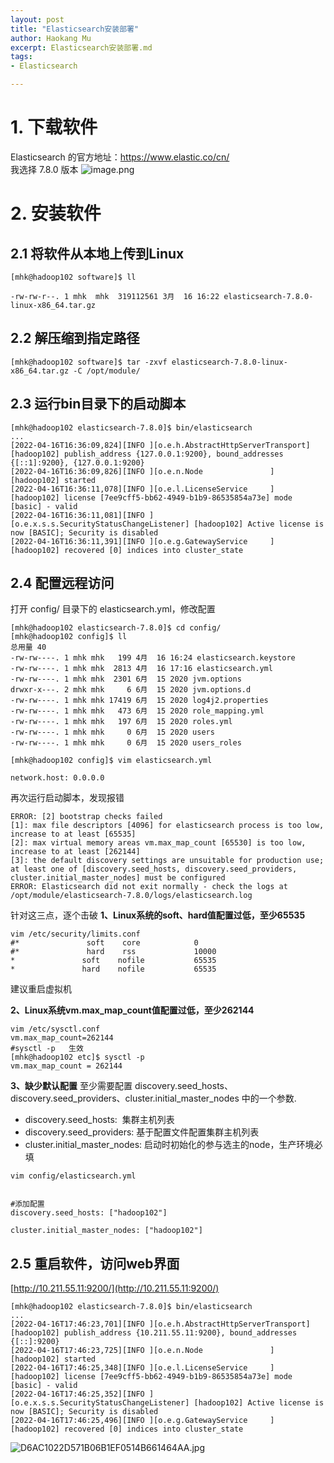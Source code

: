 ```yaml
---
layout: post
title: "Elasticsearch安装部署"
author: Haokang Mu
excerpt: Elasticsearch安装部署.md
tags:
- Elasticsearch

---
```


# 1. 下载软件 
Elasticsearch 的官方地址：https://www.elastic.co/cn/   
我选择 7.8.0 版本
![image.png](https://cdn.nlark.com/yuque/0/2022/png/25452040/1650104297306-9d9763e3-68c5-4ed5-8ad5-7d5bb0e00abc.png#clientId=ue5a300bb-fb59-4&crop=0&crop=0&crop=1&crop=1&from=paste&height=237&id=uf5902fd6&margin=%5Bobject%20Object%5D&name=image.png&originHeight=237&originWidth=948&originalType=binary&ratio=1&rotation=0&showTitle=false&size=62248&status=done&style=none&taskId=u01cae41f-05ff-402d-b0e1-3618d575b74&title=&width=948)
# 2. 安装软件
## 2.1 将软件从本地上传到Linux
```shell
[mhk@hadoop102 software]$ ll

-rw-rw-r--. 1 mhk  mhk  319112561 3月  16 16:22 elasticsearch-7.8.0-linux-x86_64.tar.gz
```
## 2.2 解压缩到指定路径
```shell
[mhk@hadoop102 software]$ tar -zxvf elasticsearch-7.8.0-linux-x86_64.tar.gz -C /opt/module/
```
## 2.3 运行bin目录下的启动脚本
```shell
[mhk@hadoop102 elasticsearch-7.8.0]$ bin/elasticsearch
...
[2022-04-16T16:36:09,824][INFO ][o.e.h.AbstractHttpServerTransport] [hadoop102] publish_address {127.0.0.1:9200}, bound_addresses {[::1]:9200}, {127.0.0.1:9200}
[2022-04-16T16:36:09,826][INFO ][o.e.n.Node               ] [hadoop102] started
[2022-04-16T16:36:11,078][INFO ][o.e.l.LicenseService     ] [hadoop102] license [7ee9cff5-bb62-4949-b1b9-86535854a73e] mode [basic] - valid
[2022-04-16T16:36:11,081][INFO ][o.e.x.s.s.SecurityStatusChangeListener] [hadoop102] Active license is now [BASIC]; Security is disabled
[2022-04-16T16:36:11,391][INFO ][o.e.g.GatewayService     ] [hadoop102] recovered [0] indices into cluster_state
```
## 2.4 配置远程访问
打开 config/ 目录下的 elasticsearch.yml，修改配置
```shell
[mhk@hadoop102 elasticsearch-7.8.0]$ cd config/
[mhk@hadoop102 config]$ ll
总用量 40
-rw-rw----. 1 mhk mhk   199 4月  16 16:24 elasticsearch.keystore
-rw-rw----. 1 mhk mhk  2813 4月  16 17:16 elasticsearch.yml
-rw-rw----. 1 mhk mhk  2301 6月  15 2020 jvm.options
drwxr-x---. 2 mhk mhk     6 6月  15 2020 jvm.options.d
-rw-rw----. 1 mhk mhk 17419 6月  15 2020 log4j2.properties
-rw-rw----. 1 mhk mhk   473 6月  15 2020 role_mapping.yml
-rw-rw----. 1 mhk mhk   197 6月  15 2020 roles.yml
-rw-rw----. 1 mhk mhk     0 6月  15 2020 users
-rw-rw----. 1 mhk mhk     0 6月  15 2020 users_roles

[mhk@hadoop102 config]$ vim elasticsearch.yml

network.host: 0.0.0.0
```
再次运行启动脚本，发现报错
```shell
ERROR: [2] bootstrap checks failed
[1]: max file descriptors [4096] for elasticsearch process is too low, increase to at least [65535]
[2]: max virtual memory areas vm.max_map_count [65530] is too low, increase to at least [262144]
[3]: the default discovery settings are unsuitable for production use; at least one of [discovery.seed_hosts, discovery.seed_providers, cluster.initial_master_nodes] must be configured
ERROR: Elasticsearch did not exit normally - check the logs at /opt/module/elasticsearch-7.8.0/logs/elasticsearch.log
```
针对这三点，逐个击破
**1、Linux系统的soft、hard值配置过低，至少65535**
```shell
vim /etc/security/limits.conf
#*               soft    core            0
#*               hard    rss             10000
*               soft    nofile           65535
*               hard    nofile           65535
```
建议重启虚拟机

**2、Linux系统vm.max_map_count值配置过低，至少262144**
```shell
vim /etc/sysctl.conf
vm.max_map_count=262144
#sysctl -p   生效
[mhk@hadoop102 etc]$ sysctl -p
vm.max_map_count = 262144
```


**3、缺少默认配置**
至少需要配置 discovery.seed_hosts、discovery.seed_providers、cluster.initial_master_nodes 中的一个参数.

- discovery.seed_hosts:  集群主机列表
- discovery.seed_providers: 基于配置文件配置集群主机列表
- cluster.initial_master_nodes: 启动时初始化的参与选主的node，生产环境必填
```shell
vim config/elasticsearch.yml
 
 
#添加配置
discovery.seed_hosts: ["hadoop102"]

cluster.initial_master_nodes: ["hadoop102"]
```
## 2.5 重启软件，访问web界面
[http://10.211.55.11:9200/](http://10.211.55.11:9200/)
```shell
[mhk@hadoop102 elasticsearch-7.8.0]$ bin/elasticsearch
...
[2022-04-16T17:46:23,701][INFO ][o.e.h.AbstractHttpServerTransport] [hadoop102] publish_address {10.211.55.11:9200}, bound_addresses {[::]:9200}
[2022-04-16T17:46:23,725][INFO ][o.e.n.Node               ] [hadoop102] started
[2022-04-16T17:46:25,348][INFO ][o.e.l.LicenseService     ] [hadoop102] license [7ee9cff5-bb62-4949-b1b9-86535854a73e] mode [basic] - valid
[2022-04-16T17:46:25,352][INFO ][o.e.x.s.s.SecurityStatusChangeListener] [hadoop102] Active license is now [BASIC]; Security is disabled
[2022-04-16T17:46:25,496][INFO ][o.e.g.GatewayService     ] [hadoop102] recovered [0] indices into cluster_state
```
![D6AC1022D571B06B1EF0514B661464AA.jpg](https://cdn.nlark.com/yuque/0/2022/jpeg/25452040/1650105666436-348a2353-ebc1-4d33-9208-0bd4e31d51f2.jpeg#clientId=ue5a300bb-fb59-4&crop=0&crop=0&crop=1&crop=1&from=paste&height=347&id=u4d6e7bef&margin=%5Bobject%20Object%5D&name=D6AC1022D571B06B1EF0514B661464AA.jpg&originHeight=347&originWidth=573&originalType=binary&ratio=1&rotation=0&showTitle=false&size=61398&status=done&style=none&taskId=u20db2931-a53b-47a4-b49f-89190919777&title=&width=573)
